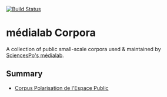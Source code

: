 [![Build Status](https://travis-ci.org/medialab/corpora.svg)](https://travis-ci.org/medialab/corpora)

# médialab Corpora

A collection of public small-scale corpora used & maintained by [SciencesPo's médialab](https://medialab.sciencespo.fr/).

## Summary

* [Corpus Polarisation de l'Espace Public](./polarisation/)
